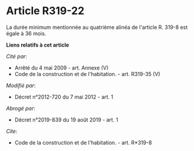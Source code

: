 # Article R319-22

La durée minimum mentionnée au quatrième alinéa de l'article R. 319-8 est égale à 36 mois.

**Liens relatifs à cet article**

_Cité par_:

  - Arrêté du 4 mai 2009 - art. Annexe (V)
  - Code de la construction et de l'habitation. - art. R319-35 (V)

_Modifié par_:

  - Décret n°2012-720 du 7 mai 2012 - art. 1

_Abrogé par_:

  - Décret n°2019-839 du 19 août 2019 - art. 1

_Cite_:

  - Code de la construction et de l'habitation. - art. R*319-8
